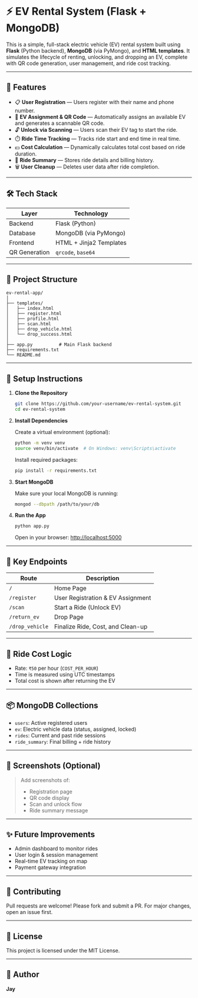 # ⚡ EV Rental System (Flask + MongoDB)

This is a simple, full-stack electric vehicle (EV) rental system built using **Flask** (Python backend), **MongoDB** (via PyMongo), and **HTML templates**. It simulates the lifecycle of renting, unlocking, and dropping an EV, complete with QR code generation, user management, and ride cost tracking.

---

## 🚀 Features

- 📋 **User Registration** — Users register with their name and phone number.
- 🔐 **EV Assignment & QR Code** — Automatically assigns an available EV and generates a scannable QR code.
- 🔓 **Unlock via Scanning** — Users scan their EV tag to start the ride.
- ⏱️ **Ride Time Tracking** — Tracks ride start and end time in real time.
- 💵 **Cost Calculation** — Dynamically calculates total cost based on ride duration.
- 🧾 **Ride Summary** — Stores ride details and billing history.
- 🗑️ **User Cleanup** — Deletes user data after ride completion.

---

## 🛠️ Tech Stack

| Layer         | Technology            |
|--------------|------------------------|
| Backend       | Flask (Python)         |
| Database      | MongoDB (via PyMongo)  |
| Frontend      | HTML + Jinja2 Templates|
| QR Generation | `qrcode`, `base64`     |

---

## 📂 Project Structure

```
ev-rental-app/
│
├── templates/
│   ├── index.html
│   ├── register.html
│   ├── profile.html
│   ├── scan.html
│   ├── drop_vehicle.html
│   └── drop_success.html
│
├── app.py          # Main Flask backend
├── requirements.txt
└── README.md
```

---

## 🔧 Setup Instructions

1. **Clone the Repository**

   ```bash
   git clone https://github.com/your-username/ev-rental-system.git
   cd ev-rental-system
   ```

2. **Install Dependencies**

   Create a virtual environment (optional):

   ```bash
   python -m venv venv
   source venv/bin/activate  # On Windows: venv\Scripts\activate
   ```

   Install required packages:

   ```bash
   pip install -r requirements.txt
   ```

3. **Start MongoDB**

   Make sure your local MongoDB is running:

   ```bash
   mongod --dbpath /path/to/your/db
   ```

4. **Run the App**

   ```bash
   python app.py
   ```

   Open in your browser: [http://localhost:5000](http://localhost:5000)

---

## 🧪 Key Endpoints

| Route              | Description                          |
|-------------------|--------------------------------------|
| `/`               | Home Page                            |
| `/register`       | User Registration & EV Assignment    |
| `/scan`           | Start a Ride (Unlock EV)             |
| `/return_ev`      | Drop Page                            |
| `/drop_vehicle`   | Finalize Ride, Cost, and Clean-up    |

---

## 📌 Ride Cost Logic

- Rate: `₹50` per hour (`COST_PER_HOUR`)
- Time is measured using UTC timestamps
- Total cost is shown after returning the EV

---

## 📦 MongoDB Collections

- `users`: Active registered users
- `ev`: Electric vehicle data (status, assigned, locked)
- `rides`: Current and past ride sessions
- `ride_summary`: Final billing + ride history

---

## 📸 Screenshots (Optional)

> Add screenshots of:
> - Registration page
> - QR code display
> - Scan and unlock flow
> - Ride summary message

---

## ✨ Future Improvements

- Admin dashboard to monitor rides
- User login & session management
- Real-time EV tracking on map
- Payment gateway integration

---

## 🤝 Contributing

Pull requests are welcome! Please fork and submit a PR. For major changes, open an issue first.

---

## 📄 License

This project is licensed under the MIT License.

---

## 👤 Author

**Jay**
